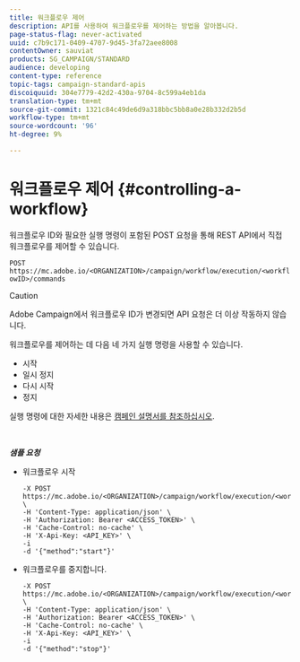 ```yaml
---
title: 워크플로우 제어
description: API를 사용하여 워크플로우를 제어하는 방법을 알아봅니다.
page-status-flag: never-activated
uuid: c7b9c171-0409-4707-9d45-3fa72aee8008
contentOwner: sauviat
products: SG_CAMPAIGN/STANDARD
audience: developing
content-type: reference
topic-tags: campaign-standard-apis
discoiquuid: 304e7779-42d2-430a-9704-8c599a4eb1da
translation-type: tm+mt
source-git-commit: 1321c84c49de6d9a318bbc5bb8a0e28b332d2b5d
workflow-type: tm+mt
source-wordcount: '96'
ht-degree: 9%

---
```



# 워크플로우 제어 {#controlling-a-workflow}

워크플로우 ID와 필요한 실행 명령이 포함된 POST 요청을 통해 REST API에서 직접 워크플로우를 제어할 수 있습니다.

`POST https://mc.adobe.io/<ORGANIZATION>/campaign/workflow/execution/<workflowID>/commands`

>[!CAUTION]
>
>Adobe Campaign에서 워크플로우 ID가 변경되면 API 요청은 더 이상 작동하지 않습니다.

워크플로우를 제어하는 데 다음 네 가지 실행 명령을 사용할 수 있습니다.

* 시작
* 일시 정지
* 다시 시작
* 정지

실행 명령에 대한 자세한 내용은 [캠페인 설명서를 참조하십시오](https://docs.adobe.com/content/help/en/campaign-standard/using/managing-processes-and-data/executing-a-workflow/about-workflow-execution.html).

<br/>

***샘플 요청***

* 워크플로우 시작

   ```
   -X POST https://mc.adobe.io/<ORGANIZATION>/campaign/workflow/execution/<workflowID>/commands \
   -H 'Content-Type: application/json' \
   -H 'Authorization: Bearer <ACCESS_TOKEN>' \
   -H 'Cache-Control: no-cache' \
   -H 'X-Api-Key: <API_KEY>' \
   -i
   -d '{"method":"start"}'
   ```

   <!-- + réponse -->

* 워크플로우를 중지합니다.

   ```
   -X POST https://mc.adobe.io/<ORGANIZATION>/campaign/workflow/execution/<workflowID>/commands \
   -H 'Content-Type: application/json' \
   -H 'Authorization: Bearer <ACCESS_TOKEN>' \
   -H 'Cache-Control: no-cache' \
   -H 'X-Api-Key: <API_KEY>' \
   -i
   -d '{"method":"stop"}'
   ```

   <!-- + réponse -->
